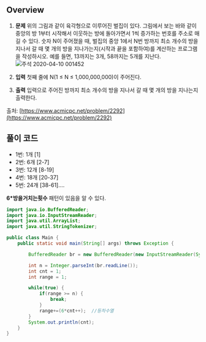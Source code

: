## Overview
1. **문제**
위의 그림과 같이 육각형으로 이루어진 벌집이 있다. 그림에서 보는 바와 같이 중앙의 방 1부터 시작해서 이웃하는 방에 돌아가면서 1씩 증가하는 번호를 주소로 매길 수 있다. 숫자 N이 주어졌을 때, 벌집의 중앙 1에서 N번 방까지 최소 개수의 방을 지나서 갈 때 몇 개의 방을 지나가는지(시작과 끝을 포함하여)를 계산하는 프로그램을 작성하시오. 예를 들면, 13까지는 3개, 58까지는 5개를 지난다.
![주석 2020-04-10 001452](https://www.acmicpc.net/JudgeOnline/upload/201009/3(2).png)
2. **입력**
첫째 줄에 N(1 ≤ N ≤ 1,000,000,000)이 주어진다.

3. **출력**
입력으로 주어진 방까지 최소 개수의 방을 지나서 갈 때 몇 개의 방을 지나는지 출력한다.

출처: [https://www.acmicpc.net/problem/2292](https://www.acmicpc.net/problem/2292)

## 풀이 코드
- 1번: 1개 [1]
- 2번: 6개 [2-7]
- 3번: 12개 [8-19]
- 4번: 18개 [20-37]
- 5번: 24개 [38-61]....

**6*방을거치는횟수** 패턴이 있음을 알 수 있다.

```java
import java.io.BufferedReader;
import java.io.InputStreamReader;
import java.util.ArrayList;
import java.util.StringTokenizer;

public class Main {
	public static void main(String[] args) throws Exception {

		BufferedReader br = new BufferedReader(new InputStreamReader(System.in));

		int n = Integer.parseInt(br.readLine());
		int cnt = 1;
		int range = 1;

		while(true) {
			if(range >= n) {
				break;
			}
			range+=(6*cnt++);  //등차수열
		}
		System.out.println(cnt);
	}
}

```
